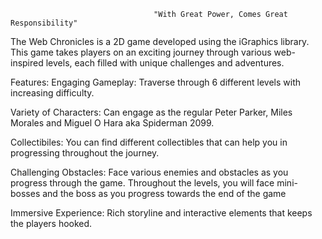                                     "With Great Power, Comes Great Responsibility"
The Web Chronicles is a 2D game developed using the iGraphics library. This game takes players on an exciting journey through various web-inspired levels, each filled with unique challenges and adventures.

Features:
Engaging Gameplay: Traverse through 6 different levels with increasing difficulty.

Variety of Characters: Can engage as the regular Peter Parker, Miles Morales and Miguel O Hara aka Spiderman 2099.

Collectibiles: You can find different collectibles that can help you in progressing throughout the journey.

Challenging Obstacles: Face various enemies and obstacles as you progress through the game. Throughout the levels, you will face mini-bosses and the boss as you progress towards the end of the game

Immersive Experience: Rich storyline and interactive elements that keeps the players hooked.
